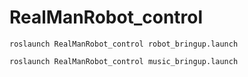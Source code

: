 # RealManRobot_control
```
roslaunch RealManRobot_control robot_bringup.launch

roslaunch RealManRobot_control music_bringup.launch 
```